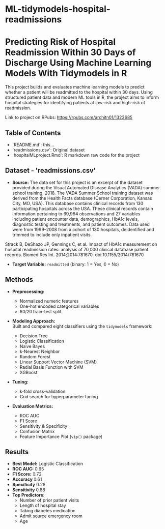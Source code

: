 # ML-tidymodels-hospital-readmissions

# Predicting Risk of Hospital Readmission Within 30 Days of Discharge Using Machine Learning Models With Tidymodels in R

This project builds and evaluates machine learning models to predict whether a patient will be readmitted to the hospital within 30 days. Using structured patient data and modern ML tools in R, the project aims to inform hospital strategies for identifying patients at low-risk and high-risk of readmission. 

Link to project on RPubs: https://rpubs.com/architn01/1323685

## Table of Contents
  - 'README.md': this...
  - 'readmissions.csv': Original dataset
  - 'hospitalMLproject.Rmd': R markdown raw code for the project

## Dataset - 'readmissions.csv'

- **Source:** The data set for this project is an excerpt of the dataset provided during the Visual Automated Disease Analytics (VADA) summer school training, 2018. The VADA Summer School training dataset was derived from the Health Facts database (Cerner Corporation, Kansas City, MO, USA). This database contains clinical records from 130 participating hospitals across the USA. These clinical records contain information pertaining to 69,984 observations and 27 variables including patient encounter data, demographics, HbA1c levels, diagnostic testing and treatments, and patient outcomes. Data used were from 1999–2008 from a cohort of 130 hospitals, deidentified and trimmed to include only inpatient visits.

Strack B, DeShazo JP, Gennings C, et al. Impact of HbA1c measurement on hospital readmission rates: analysis of 70,000 clinical database patient records. Biomed Res Int. 2014;2014:781670. doi:10.1155/2014/781670

- **Target Variable:** `readmitted` (binary: 1 = Yes, 0 = No)

## Methods

- **Preprocessing:**
  - Normalized numeric features
  - One-hot encoded categorical variables
  - 80/20 train-test split

- **Modeling Approach:**  
  Built and compared eight classifiers using the `tidymodels` framework:
  - Decision Tree
  - Logistic Classification
  - Naive Bayes
  - k-Nearest Neighbor
  - Random Forest
  - Linear Support Vector Machine (SVM)
  - Radial Basis Function with SVM
  - XGBoost

- **Tuning:**
  - k-fold cross-validation
  - Grid search for hyperparameter tuning 

- **Evaluation Metrics:**
  - ROC AUC
  - F1 Score
  - Sensitivity & Specificity
  - Confusion Matrix
  - Feature Importance Plot (`vip()` package)

## Results

- **Best Model:** Logistic Classification
- **ROC AUC:** 0.65
- **F1 Score:** 0.72
- **Accuracy** 0.61
- **Specificity** 0.28
- **Sensitivity** 0.88
- **Top Predictors:**
  -  Number of prior patient visits
  -  Length of hospital stay
  -  Taking diabetes medication
  -  Admit source emergency room
  -  Age
